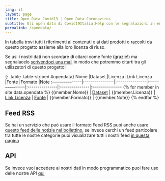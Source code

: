 ```yaml
---
lang: it
layout: page
title: Open Data Covid19 | Open Data Coronavirus 
subtitle: Gli open data di Covid19Italia.Help con le segnalazioni in emergenza coronavirus da riutilizzare
permalink: /opendata/
---
```



In tabella trovi tutti i riferimenti ai contenuti e ai dati prodotti o raccolti da questo progetto assieme alla loro licenza di riuso.

Se usi i nostri dati non scordare di citarci come fonte (grazie!) ma segnalacelo [scrivendoci una mail](mailto:covid19ita@gmail.com) in modo che potremmo citarti tra
gli utilizzatori di questo progetto!

{: .table .table-striped #opendata}
Nome            |Dataset         |Licenza         |Link Licenza    |Fonte           |Formato         |Note
:---------------|:---------------|:---------------|:---------------|:---------------|:---------------|:---------------
{% for member in site.data.opendata %} {{member.Nome}} | [Dataset]({{member.Dataset}}) | {{member.Licenza}} | [Link Licenza]({{member.Linklicenza}}) | [Fonte]({{member.Fonte}}) | {{member.Formato}} | {{member.Note}}
{% endfor %}

## Feed RSS
Se hai un servizio che può usare il formato Feed RSS puoi anche usare [questo feed delle notizie nel bollettino](https://script.google.com/macros/s/AKfycbxTuPFn9ePZOhI7et2f8nSPjkjlhd9zqHth9sOVYRZ6Va09zmE/exec), se invece cerchi un feed particolare tra tutte le nostre categorie puoi visualizzare tutti i nostri feed [in questa pagina](/rss)


## API
Se invece vuoi accedere ai nostri dati in modo programmatico puoi fare uso delle nostre API [qui](https://github.com/emergenzeHack/covid19italia_api)
